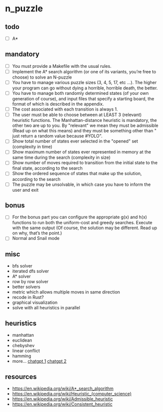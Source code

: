 # n_puzzle

## todo

-   [ ] A\*

## mandatory

-   [ ] You must provide a Makefile with the usual rules.
-   [ ] Implement the A\* search algorithm (or one of its variants, you’re free to choose) to solve an N-puzzle
-   [ ] You have to manage various puzzle sizes (3, 4, 5, 17, etc ...). The higher your program can go without dying a horrible, horrible death, the better.
-   [ ] You have to manage both randomly determined states (of your own generation of course), and input files that specify a starting board, the format of which is described in the appendix.
-   [ ] The cost associated with each transition is always 1.
-   [ ] The user must be able to choose between at LEAST 3 (relevant) heuristic functions. The Manhattan-distance heuristic is mandatory, the other two are up to you. By "relevant" we mean they must be admissible (Read up on what this means) and they must be something other than " just return a random value because #YOLO".
-   [ ] Show total number of states ever selected in the "opened" set (complexity in time)
-   [ ] Show maximum number of states ever represented in memory at the same time during the search (complexity in size)
-   [ ] Show number of moves required to transition from the initial state to the final state, according to the search
-   [ ] Show the ordered sequence of states that make up the solution, according to the search
-   [ ] The puzzle may be unsolvable, in which case you have to inform the user and exit

## bonus

-   [ ] For the bonus part you can configure the appropriate g(x) and h(x) functions to run both the uniform-cost and greedy searches. Execute with the same output (Of course, the solution may be different. Read up on why, that’s the point.)
-   [ ] Normal and Snail mode

## misc

-   bfs solver
-   iterated dfs solver
-   A\* solver
-   row by row solver
-   better solvers
-   metric which allows multiple moves in same direction
-   recode in Rust?
-   graphical visualization
-   solve with all heuristics in parallel

## heuristics

-   manhattan
-   euclidean
-   chebyshev
-   linear conflict
-   hamming
-   more... [chatgpt 1](https://chat.openai.com/share/25b4e83e-8ac2-4a32-a1a0-ab5e855e20f8) [chatgpt 2](https://chat.openai.com/share/d4642c60-8f6a-4ad3-81c8-8f7db19663e2)

## resources

-   https://en.wikipedia.org/wiki/A*_search_algorithm
-   https://en.wikipedia.org/wiki/Heuristic_(computer_science)
-   https://en.wikipedia.org/wiki/Admissible_heuristic
-   https://en.wikipedia.org/wiki/Consistent_heuristic
